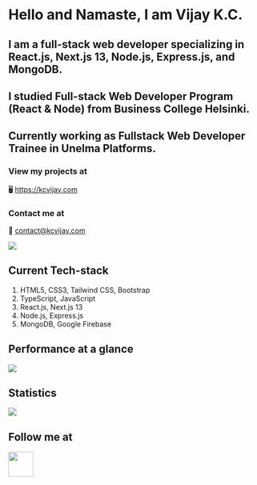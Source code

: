 # Hello and Namaste, I am Vijay K.C.

## I am a full-stack web developer specializing in React.js, Next.js 13, Node.js, Express.js, and MongoDB.

## I studied Full-stack Web Developer Program (React & Node) from Business College Helsinki.

## Currently working as Fullstack Web Developer Trainee in Unelma Platforms.

### View my projects at
🖥️ https://kcvijay.com

### Contact me at
📩 contact@kcvijay.com  


![](https://komarev.com/ghpvc/?username=kcvijay&color=blue)

## Current Tech-stack

1. HTML5, CSS3, Tailwind CSS, Bootstrap
2. TypeScript, JavaScript
3. React.js, Next.js 13
4. Node.js, Express.js
5. MongoDB, Google Firebase

## Performance at a glance

<img src="https://github-readme-stats.vercel.app/api/top-langs?username=kcvijay"/>

## Statistics

<img src="https://github-readme-streak-stats.herokuapp.com/?user=kcvijay"/>

## Follow me at

<a href="https://www.linkedin.com/in/vijaykc/" target="_blank"><img height="50" src="https://www.vectorlogo.zone/logos/linkedin/linkedin-ar21.svg" /></a>
